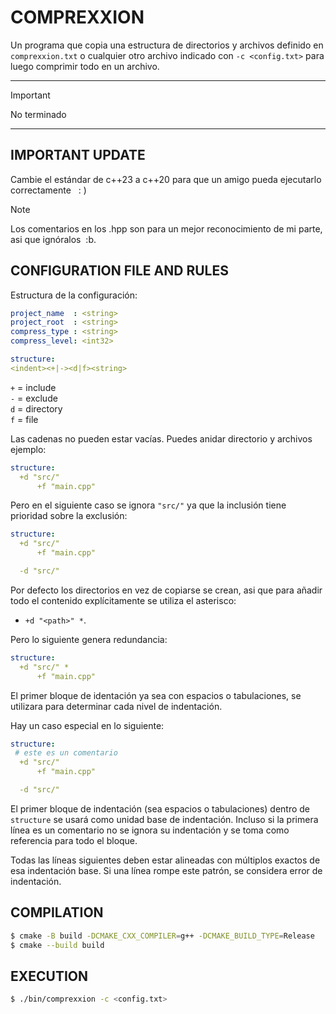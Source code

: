# COMPREXXION
Un programa que copia una estructura de directorios y archivos definido en `comprexxion.txt` o cualquier otro archivo indicado con `-c <config.txt>` para luego comprimir todo en un archivo.

---

> [!IMPORTANT]
> No terminado

---

## IMPORTANT UPDATE
Cambie el estándar de c++23 a c++20 para que un amigo pueda ejecutarlo correctamente &nbsp; : )

> [!NOTE]
> Los comentarios en los .hpp son para un mejor reconocimiento de mi parte, asi que ignóralos &nbsp;:b.

## CONFIGURATION FILE AND RULES

Estructura de la configuración:

```yaml
project_name  : <string>
project_root  : <string>
compress_type : <string>
compress_level: <int32>

structure:
<indent><+|-><d|f><string>
```

`+` = include<br>
`-` = exclude<br>
`d` = directory<br>
`f` = file

Las cadenas no pueden estar vacías.
Puedes anidar directorio y archivos ejemplo:

```yaml
structure:
  +d "src/"
      +f "main.cpp"
```

Pero en el siguiente caso se ignora `"src/"` ya que la inclusión tiene prioridad sobre la exclusión:

```yaml
structure:
  +d "src/"
      +f "main.cpp"

  -d "src/"
```

Por defecto los directorios en vez de copiarse se crean, asi que para añadir todo el contenido explícitamente se utiliza el asterisco:<br>
- `+d "<path>" *`.

Pero lo siguiente genera redundancia:

```yaml
structure:
  +d "src/" *
      +f "main.cpp"
```

El primer bloque de identación ya sea con espacios o tabulaciones, se utilizara para determinar cada nivel de indentación.

Hay un caso especial en lo siguiente:

```yaml
structure:
 # este es un comentario
  +d "src/"
      +f "main.cpp"

  -d "src/"
```

El primer bloque de indentación (sea espacios o tabulaciones) dentro de `structure` se usará como unidad base de indentación. Incluso si la primera línea es un comentario no se ignora su indentación y se toma como referencia para todo el bloque.

Todas las líneas siguientes deben estar alineadas con múltiplos exactos de esa indentación base. Si una línea rompe este patrón, se considera error de indentación.

## COMPILATION

```sh
$ cmake -B build -DCMAKE_CXX_COMPILER=g++ -DCMAKE_BUILD_TYPE=Release
$ cmake --build build
```

## EXECUTION

```sh
$ ./bin/comprexxion -c <config.txt>
```

